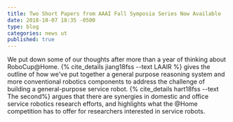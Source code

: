 ```yaml
---
title: Two Short Papers from AAAI Fall Symposia Series Now Available
date: 2018-10-07 18:35 -0500
type: blog
categories: news ut
published: true
---
```


We put down some of our thoughts after more than a year of thinking about RoboCup@Home. {% cite_details jiang18fss --text LAAIR %} gives the outline of how we've put together a general purpose reasoning system and more conventional robotics components to address the challenge of building a general-purpose service robot. {% cite_details hart18fss --text The second%} argues that there are synergies in domestic and office service robotics research efforts, and highlights what the @Home competition has to offer for researchers interested in service robots. 